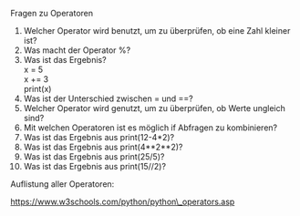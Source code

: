 Fragen zu Operatoren

1. Welcher Operator wird benutzt, um zu überprüfen, ob eine Zahl kleiner ist?
2. Was macht der Operator %?
3. Was ist das Ergebnis? <br> x = 5 <br> x += 3 <br>print(x)
4. Was ist der Unterschied zwischen = und ==?
5. Welcher Operator wird genutzt, um zu überprüfen, ob Werte ungleich sind?
6. Mit welchen Operatoren ist es möglich if Abfragen zu kombinieren?
7. Was ist das Ergebnis aus print(12-4\*2)?
8. Was ist das Ergebnis aus print(4\*\*2\*\*2)?
9. Was ist das Ergebnis aus print(25/5)?
10. Was ist das Ergebnis aus print(15//2)?

Auflistung aller Operatoren:

https://www.w3schools.com/python/python\_operators.asp


